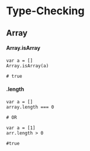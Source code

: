# Type-Checking

## Array

#### Array.isArray
```
var a = []
Array.isArray(a) 

# true
```

#### .length
```
var a = []
array.length === 0 

# OR

var a = [1]
arr.length > 0

#true
```
